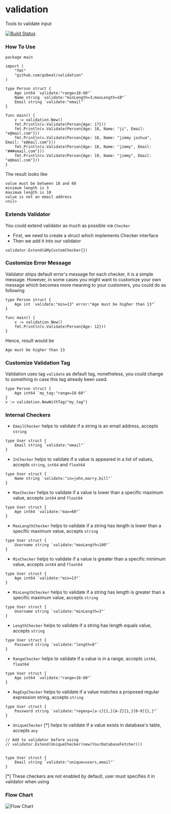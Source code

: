 # validation
Tools to validate input

[![Build Status](https://api.travis-ci.org/gobeat/validation.svg)](https://travis-ci.org/gobeat/validation)

### How To Use
```
package main

import (
	"fmt"
	"github.com/gobeat/validation"
)

type Person struct {
	Age int64 `validate:"range=18-60"`
	Name string `validate:"minLength=3;maxLength=10"`
	Email string `validate:"email"`
}

func main() {
	v := validation.New()
	fmt.Println(v.Validate(Person{Age: 17}))
	fmt.Println(v.Validate(Person{Age: 18, Name: "ji", Email: "e@mail.com"}))
	fmt.Println(v.Validate(Person{Age: 18, Name: "jimmy joshua", Email: "e@mail.com"}))
	fmt.Println(v.Validate(Person{Age: 18, Name: "jimmy", Email: "###email.com"}))
	fmt.Println(v.Validate(Person{Age: 19, Name: "jimmy", Email: "e@mail.com"}))
}
```

The result looks like
```
value must be between 18 and 60
minimum length is 3
maximum length is 10
value is not an email address
<nil>
```

### Extends Validator

You could extend validator as much as possible via `Checker`

- First, we need to create a struct which implements Checker interface
- Then we add it into our validator

```
validator.Extend(&MyCustomChecker{})
```

### Customize Error Message

Validator ships default error's message for each checker, it is a simple message. 
However, in some cases you might want to customize your own message which becomes 
more meaning to your customers, you could do as following

```
type Person struct {
	Age int `validate:"min=13" error:"Age must be higher than 13"`
}

func main() {
	v := validation.New()
	fmt.Println(v.Validate(Person{Age: 12}))
}
``` 

Hence, result would be

```
Age must be higher than 13
```

### Customize Validation Tag

Validation uses tag `validate` as default tag, nonetheless, you could change 
to something in case this tag already been used.

```
type Person struct {
	Age int64 `my_tag:"range=18-60"`
}
v := validation.NewWithTag("my_tag")
```            

### Internal Checkers

- `EmailChecker` helps to validate if a string is an email address, accepts `string`
```
type User struct {
	Email string `validate:"email"`
}
```

- `InChecker` helps to validate if a value is appeared in a list of values, accepts `string`, `int64` and `float64`
```
type User struct {
	Name string `validate:"in=john,marry,bill"`
}
```

- `MaxChecker` helps to validate if a value is lower than a specific maximum value, accepts `int64` and `float64`
```
type User struct {
	Age int64 `validate:"max=60"`
}
```

- `MaxLengthChecker` helps to validate if a string has length is lower than a specific maximum value, accepts `string`
```
type User struct {
	Username string `validate:"maxLength=100"`
}
```

- `MinChecker` helps to validate if a value is greater than a specific minimum value, accepts `int64` and `float64`
```
type User struct {
	Age int64 `validate:"min=13"`
}
```

- `MinLengthChecker` helps to validate if a string has length is greater than a specific maximum value, accepts `string`
```
type User struct {
	Username string `validate:"minLength=3"`
}
```

- `LengthChecker` helps to validate if a string has length equals value, accepts `string`
```
type User struct {
	Password string `validate:"length=8"`
}
```

- `RangeChecker` helps to validate if a value is in a range, accepts `int64`, `float64`
```
type User struct {
	Age int64 `validate:"range=18-60"`
}
```

- `RegExpChecker` helps to validate if a value matches a proposed regular expression string, accepts `string`
```
type User struct {
	Password string `validate:"regexp=[a-z]{1,}[A-Z]{1,}[0-9]{1,}"`
}
```

- `UniqueChecker` [*] helps to validate if a value exists in database's table, accepts `any`
```
// Add to validator before using
// validator.Extend(UniqueChecker(new(YourDatabaseFetcher)))


type User struct {
	Email string `validate:"unique=users,email"`
}
```

[*] These checkers are not enabled by default, user must specifies it in validator when using

### Flow Chart

![Flow Chart](https://www.lucidchart.com/publicSegments/view/456723cb-80f8-4efd-9e59-2cc5efc408b9/image.png)
